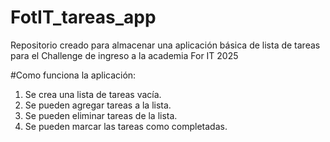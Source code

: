 # FotIT_tareas_app
Repositorio creado para almacenar una aplicación básica de lista de tareas para el 
Challenge de ingreso  a la academia For IT 2025

#Como funciona la aplicación:
1. Se crea una lista de tareas vacía.
2. Se pueden agregar tareas a la lista.
3. Se pueden eliminar tareas de la lista.
4. Se pueden marcar las tareas como completadas.